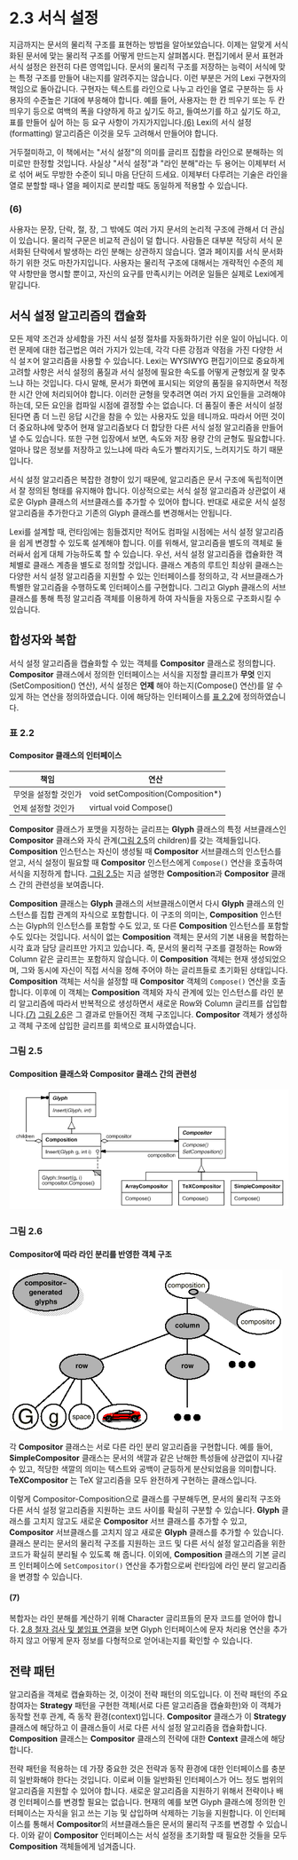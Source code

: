 # 2.3 서식 설정
지금까지는 문서의 물리적 구조를 표현하는 방법을 알아보았습니다. 이제는 알맞게 서식화된 문서에 맞는 물리적 구조를 어떻게 만드는지 살펴봅시다. 편집기에서 문서 표현과 서식 설정은 완전히 다른 영역입니다. 문서의 물리적 구조를 저장하는 능력이 서식에 맞는 특정 구조를 만들어 내는지를 알려주지는 않습니다. 이런 부분은 거의 Lexi 구현자의 책임으로 돌아갑니다. 구현자는 텍스트를 라인으로 나누고 라인을 열로 구분하는 등 사용자의 수준높은 기대에 부응해야 합니다. 예를 들어, 사용자는 한 칸 띄우기 또는 두 칸 띄우기 등으로 여백의 폭을 다양하게 하고 싶기도 하고, 들여쓰기를 하고 싶기도 하고, 표를 만들어 싶어 하는 등 요구 사항이 가지가지입니다.[(6)](https://github.com/wonder13662/my-books/blob/writing/GOF-design-patterns/Chapter02/2-3.md#6) Lexi의 서식 설정(formatting) 알고리즘은 이것을 모두 고려해서 만들어야 합니다.

거두절미하고, 이 책에서는 "서식 설정"의 의미를 글리프 집합을 라인으로 분해하는 의미로만 한정할 것입니다. 사실상 "서식 설정"과 "라인 분해"라는 두 용어는 이제부터 서로 섞어 써도 무방한 수준이 되니 마음 단단히 드세요. 이제부터 다루려는 기술은 라인을 열로 분할할 때나 열을 페이지로 분리할 때도 동일하게 적용할 수 있습니다.

### (6)
사용자는 문장, 단락, 절, 장, 그 밖에도 여러 가지 문서의 논리적 구조에 관해서 더 관심이 있습니다. 물리적 구문은 비교적 관심이 덜 합니다. 사람들은 대부분 적당히 서식 문서화된 단락에서 발생하는 라인 분해는 상관하지 않습니다. 열과 페이지를 서식 문서화하기 위한 것도 마찬가지입니다. 사용자는 물리적 구조에 대해서는 개략적인 수준의 제약 사항만을 명시할 뿐이고, 자신의 요구를 만족시키는 어려운 일들은 실제로 Lexi에게 맡깁니다.
## 서식 설정 알고리즘의 캡슐화
모든 제약 조건과 상세함을 가진 서식 설정 절차를 자동화하기란 쉬운 일이 아닙니다. 이런 문제에 대한 접근법은 여러 가지가 있는데, 각각 다른 강점과 약점을 가진 다양한 서식 설ㅈ어 알고리즘을 사용할 수 있습니다. Lexi는 WYSIWYG 편집기이므로 중요하게 고려할 사항은 서식 설정의 품질과 서식 설정에 필요한 속도를 어떻게 균형있게 잘 맞추느냐 하는 것입니다. 다시 말해, 문서가 화면에 표시되는 외양의 품질을 유지하면서 적정한 시간 안에 처리되어야 합니다. 이러한 균형을 맞추려면 여러 가지 요인들을 고려해야 하는데, 모든 요인을 컴파일 시점에 결정할 수는 없습니다. 더 품질이 좋은 서식이 설정된다면 좀 더 느린 응답 시간을 참을 수 있는 사용자도 있을 테니까요. 따라서 어떤 것이 더 중요하냐에 맞추어 현재 알고리즘보다 더 합당한 다른 서식 설정 알고리즘을 만들어 낼 수도 있습니다. 또한 구현 입장에서 보면, 속도와 저장 용량 간의 균형도 필요합니다. 얼마나 많은 정보를 저장하고 있느냐에 따라 속도가 빨라지기도, 느려지기도 하기 때문입니다.

서식 설정 알고리즘은 복잡한 경향이 있기 때문에, 알고리즘은 문서 구조에 독립적이면서 잘 정의된 형태를 유지해야 합니다. 이상적으로는 서식 설정 알고리즘과 상관없이 새로운 Glyph 클래스의 서브클래스를 추가할 수 있어야 합니다. 반대로 새로운 서식 설정 알고리즘을 추가한다고 기존의 Glyph 클래스를 변경해서는 안됩니다.

Lexi를 설계할 때, 런타임에는 힘들겠지만 적어도 컴파일 시점에는 서식 설정 알고리즘을 쉽게 변경할 수 있도록 설계해야 합니다. 이를 위해서, 알고리즘을 별도의 객체로 둘러싸서 쉽게 대체 가능하도록 할 수 있습니다. 우선, 서식 설정 알고리즘을 캡슐화한 객체별로 클래스 계층을 별도로 정의할 것입니다. 클래스 계층의 루트인 최상위 클래스는 다양한 서식 설정 알고리즘을 지원할 수 있는 인터페이스를 정의하고, 각 서브클래스가 특별한 알고리즘을 수행하도록 인터페이스를 구현합니다. 그리고 Glyph 클래스의 서브클래스를 통해 특정 알고리즘 객체를 이용하게 하여 자식들을 자동으로 구조화시킬 수 있습니다.
## 합성자와 복합
서식 설정 알고리즘을 캡슐화할 수 있는 객체를 **Compositor** 클래스로 정의합니다. **Compositor** 클래스에서 정의한 인터페이스는 서식을 지정할 클리프가 **무엇** 인지(SetComposition() 연산), 서식 설정은 **언제** 해야 하는지(Compose() 연산)를 알 수 있게 하는 연산을 정의하였습니다. 이에 해당하는 인터페이스를 [표 2.2](https://github.com/wonder13662/my-books/blob/writing/GOF-design-patterns/Chapter02/2-3.md#%ED%91%9C-22)에 정의하였습니다. 
### 표 2.2 
#### Compositor 클래스의 인터페이스
|책임|연산|
|---|---|
|무엇을 설정할 것인가|void setComposition(Composition*)|
|언제 설정할 것인가|virtual void Compose()|
**Compositor** 클래스가 포맷을 지정하는 글리프는 **Glyph** 클래스의 특정 서브클래스인 **Compositor** 클래스와 자식 관계([그림 2.5](https://github.com/wonder13662/my-books/blob/writing/GOF-design-patterns/Chapter02/2-3.md#%EA%B7%B8%EB%A6%BC-25)의 children)를 갖는 객체들입니다. **Composition** 인스턴스는 자신이 생성될 때 **Compositor** 서브클래스의 인스턴스를 얻고, 서식 설정이 필요할 때 **Compositor** 인스턴스에게 `Compose()` 연산을 호출하여 서식을 지정하게 합니다. [그림 2.5](https://github.com/wonder13662/my-books/blob/writing/GOF-design-patterns/Chapter02/2-3.md#%EA%B7%B8%EB%A6%BC-25)는 지금 설명한 **Composition**과 **Compositor** 클래스 간의 관련성을 보여줍니다.

**Composition** 클래스는 **Glyph** 클래스의 서브클래스이면서 다시 **Glyph** 클래스의 인스턴스를 집합 관계의 자식으로 포함합니다. 이 구조의 의미는, **Composition** 인스턴스는 Glyph의 인스턴스를 포함할 수도 있고, 또 다른 **Composition** 인스턴스를 포함할 수도 있다는 것입니다. 서식이 없는 **Composition** 객체는 문서의 기본 내용을 복합하는 시각 효과 담당 글리프만 가지고 있습니다. 즉, 문서의 물리적 구조를 결정하는 Row와 Column 같은 글리프는 포함하지 않습니다. 이 **Composition** 객체는 현재 생성되었으며, 그와 동시에 자신이 직접 서식을 정해 주어야 하는 글리프들로 초기화된 상태입니다. **Composition** 객체는 서식을 설정할 때 **Compositor** 객체의 `Compose()` 연산을 호출합니다. 이후에 이 객체는 **Composition** 객체와 자식 관계에 있는 인스턴스를 라인 분리 알고리즘에 따라서 반복적으로 생성하면서 새로운 Row와 Column 글리프를 삽입합니다.[(7)](https://github.com/wonder13662/my-books/blob/writing/GOF-design-patterns/Chapter02/2-3.md#7) [그림 2.6](https://github.com/wonder13662/my-books/blob/writing/GOF-design-patterns/Chapter02/2-3.md#%EA%B7%B8%EB%A6%BC-26)은 그 결과로 만들어진 객체 구조입니다. **Compositor** 객체가 생성하고 객체 구조에 삽입한 글리프를 회색으로 표시하였습니다.

### 그림 2.5
#### Composition 클래스와 Compositor 클래스 간의 관련성
![그림 2.5](2-1-005.gif)
### 그림 2.6
#### Compositor에 따라 라인 분리를 반영한 객체 구조
![그림 2.6](2-1-006.gif)

각 **Compositor** 클래스는 서로 다른 라인 분리 알고리즘을 구현합니다. 예를 들어, **SimpleCompositor** 클래스는 문서의 색깔과 같은 난해한 특성들에 상관없이 지나갈 수 있고, 적당한 색깔의 의미는 텍스트와 공백이 균등하게 분산되었음을 의미합니다. **TeXCompositor** 는 TeX 알고리즘을 모두 완전하게 구현하는 클래스입니다.

이렇게 Compositor-Composition으로 클래스를 구분해두면, 문서의 물리적 구조와 다른 서식 설정 알고리즘을 지원하는 코드 사이를 확실히 구분할 수 있습니다. **Glyph** 클래스를 고치지 않고도 새로운 **Compositor** 서브 클래스를 추가할 수 있고, **Compositor** 서브클래스를 고치지 않고 새로운 **Glyph** 클래스를 추가할 수 있습니다. 클래스 분리는 문서의 물리적 구조를 지원하는 코드 및 다른 서식 설정 알고리즘을 위한 코드가 확실히 분리될 수 있도록 해 줍니다. 이외에, **Composition** 클래스의 기본 글리프 인터페이스에 `SetCompositor()` 연산을 추가함으로써 런타임에 라인 분리 알고리즘을 변경할 수 있습니다.
#### (7)
복합자는 라인 분해를 계산하기 위해 Character 글리프들의 문자 코드를 얻어야 합니다. [2.8 철자 검사 및 붙임표 연결](https://github.com/wonder13662/my-books/blob/writing/GOF-design-patterns/Chapter02/2-8.md)을 보면 Glyph 인터페이스에 문자 처리용 연산을 추가하지 않고 어떻게 문자 정보를 다형적으로 얻어내는지를 확인할 수 있습니다.
## 전략 패턴
알고리즘을 객체로 캡슐화하는 것, 이것이 전략 패턴의 의도입니다. 이 전략 패턴의 주요 참여자는 **Strategy** 패턴을 구현한 객체(서로 다른 알고리즘을 캡슐화한)와 이 객체가 동작할 전후 관계, 즉 동작 환경(context)입니다. **Compositor** 클래스가 이 **Strategy** 클래스에 해당하고 이 클래스들이 서로 다른 서식 설정 알고리즘을 캡슐화합니다. **Composition** 클래스는 **Compositor** 클래스의 전략에 대한 **Context** 클래스에 해당합니다.

전략 패턴을 적용하는 데 가장 중요한 것은 전략과 동작 환경에 대한 인터페이스를 충분히 일반화해야 한다는 것입니다. 이로써 이들 일반화된 인터페이스가 어느 정도 범위의 알고리즘을 지원할 수 있어야 합니다. 새로운 알고리즘을 지원하기 위해서 전략이나 배경 인터페이스를 변경할 필요는 없습니다. 현재의 예를 보면 Glyph 클래스에 정의한 인터페이스는 자식을 읽고 쓰는 기능 및 삽입하며 삭제하는 기능을 지원합니다. 이 인터페이스를 통해서 **Compositor**의 서브클래스들은 문서의 물리적 구조를 변경할 수 있습니다. 이와 같이 **Compositor** 인터페이스는 서식 설정을 초기화할 때 필요한 것들을 모두 **Composition** 객체들에게 넘겨줍니다.